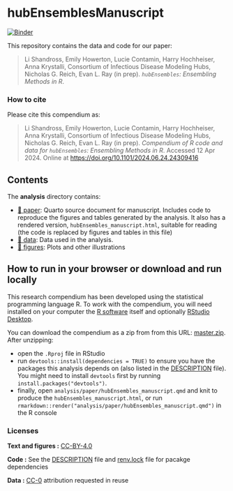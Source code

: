 
<!-- README.md is generated from README.Rmd. Please edit that file -->

# hubEnsemblesManuscript

[![Binder](https://mybinder.org/badge_logo.svg)](https://mybinder.org/v2/gh/hubverse-org/hubEnsemblesManuscript/master?urlpath=rstudio)

This repository contains the data and code for our paper:

> Li Shandross, Emily Howerton, Lucie Contamin, Harry Hochheiser, Anna
> Krystalli, Consortium of Infectious Disease Modeling Hubs, Nicholas G.
> Reich, Evan L. Ray (in prep). *`hubEnsembles`: Ensembling Methods in
> R*.

### How to cite

Please cite this compendium as:

> Li Shandross, Emily Howerton, Lucie Contamin, Harry Hochheiser, Anna
> Krystalli, Consortium of Infectious Disease Modeling Hubs, Nicholas G.
> Reich, Evan L. Ray (in prep). *Compendium of R code and data for
> `hubEnsembles`: Ensembling Methods in R*. Accessed 12 Apr 2024. Online
> at <https://doi.org/10.1101/2024.06.24.24309416>

## Contents

The **analysis** directory contains:

- [:file_folder: paper](/analysis/paper): Quarto source document for
  manuscript. Includes code to reproduce the figures and tables
  generated by the analysis. It also has a rendered version,
  `hubEnsembles_manuscript.html`, suitable for reading (the code is
  replaced by figures and tables in this file)
- [:file_folder: data](/analysis/data): Data used in the analysis.
- [:file_folder: figures](/analysis/figures): Plots and other
  illustrations

## How to run in your browser or download and run locally

This research compendium has been developed using the statistical
programming language R. To work with the compendium, you will need
installed on your computer the [R
software](https://cloud.r-project.org/) itself and optionally [RStudio
Desktop](https://rstudio.com/products/rstudio/download/).

You can download the compendium as a zip from from this URL:
[master.zip](/archive/master.zip). After unzipping:

- open the `.Rproj` file in RStudio
- run `devtools::install(dependencies = TRUE)` to ensure you have the
  packages this analysis depends on (also listed in the
  [DESCRIPTION](/DESCRIPTION) file). You might need to install
  `devtools` first by running `install.packages("devtools")`.
- finally, open `analysis/paper/hubEnsembles_manuscript.qmd` and knit to
  produce the `hubEnsembles_manuscript.html`, or run
  `rmarkdown::render("analysis/paper/hubEnsembles_manuscript.qmd")` in
  the R console

### Licenses

**Text and figures :**
[CC-BY-4.0](http://creativecommons.org/licenses/by/4.0/)

**Code :** See the [DESCRIPTION](DESCRIPTION) file and [renv.lock](renv.lock) file for pacakge dependencies

**Data :** [CC-0](http://creativecommons.org/publicdomain/zero/1.0/)
attribution requested in reuse
